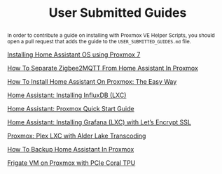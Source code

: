 <h1><p align="center"> User Submitted Guides </a></p></h1>

<sub> In order to contribute a guide on installing with Proxmox VE Helper Scripts, you should open a pull request that adds the guide to the `USER_SUBMITTED_GUIDES.md` file. </sub>

[Installing Home Assistant OS using Proxmox 7](https://community.home-assistant.io/t/installing-home-assistant-os-using-proxmox-7/201835)

[How To Separate Zigbee2MQTT From Home Assistant In Proxmox](https://smarthomescene.com/guides/how-to-separate-zigbee2mqtt-from-home-assistant-in-proxmox/)

[How To Install Home Assistant On Proxmox: The Easy Way](https://smarthomescene.com/guides/how-to-install-home-assistant-on-proxmox-the-easy-way/)

[Home Assistant: Installing InfluxDB (LXC)](https://www.derekseaman.com/2023/04/home-assistant-installing-influxdb-lxc.html)

[Home Assistant: Proxmox Quick Start Guide](https://www.derekseaman.com/2023/04/installing-home-assistant-on-proxmox-quick-start-guide.html)

[Home Assistant: Installing Grafana (LXC) with Let’s Encrypt SSL](https://www.derekseaman.com/2023/04/home-assistant-installing-grafana-lxc.html)

[Proxmox: Plex LXC with Alder Lake Transcoding](https://www.derekseaman.com/2023/04/proxmox-plex-lxc-with-alder-lake-transcoding.html)

[How To Backup Home Assistant In Proxmox](https://smarthomescene.com/guides/how-to-backup-home-assistant-in-proxmox/)

[Frigate VM on Proxmox with PCIe Coral TPU](https://www.derekseaman.com/2023/06/home-assistant-frigate-vm-on-proxmox-with-pcie-coral-tpu.html)
